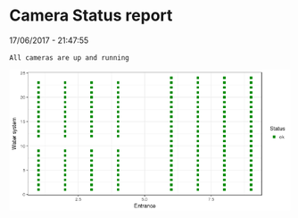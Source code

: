 Camera Status report
================
17/06/2017 - 21:47:55

    All cameras are up and running

![](camreport_files/figure-markdown_github/unnamed-chunk-2-1.png)
